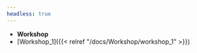 ```yaml
---
headless: true
---
```


-   **Workshop**
    <!-- - [p5]({{< relref "/docs/shortcodes/p5" >}}) -->
-   [Workshop_1]({{< relref "/docs/Workshop/workshop_1" >}})
    <!-- - [Buttons]({{< relref "/docs/shortcodes/buttons" >}})
-   [Columns]({{< relref "/docs/shortcodes/columns" >}})
-   [Expand]({{< relref "/docs/shortcodes/expand" >}})
-   [Hints]({{< relref "/docs/shortcodes/hints" >}})
-   [Katex]({{< relref "/docs/shortcodes/katex" >}})
-   [Mermaid]({{< relref "/docs/shortcodes/mermaid" >}})
-   [Tabs]({{< relref "/docs/shortcodes/tabs" >}}) -->
    <br />
